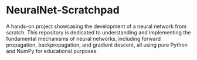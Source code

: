 # NeuralNet-Scratchpad
A hands-on project showcasing the development of a neural network from scratch. This repository is dedicated to understanding and implementing the fundamental mechanisms of neural networks, including forward propagation, backpropagation, and gradient descent, all using pure Python and NumPy for educational purposes.
